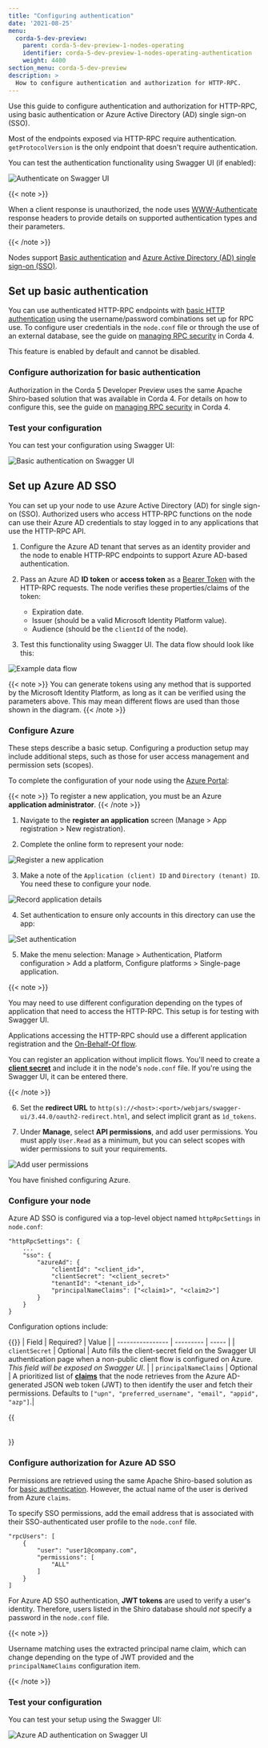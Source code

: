 ```yaml
---
title: "Configuring authentication"
date: '2021-08-25'
menu:
  corda-5-dev-preview:
    parent: corda-5-dev-preview-1-nodes-operating
    identifier: corda-5-dev-preview-1-nodes-operating-authentication
    weight: 4400
section_menu: corda-5-dev-preview
description: >
  How to configure authentication and authorization for HTTP-RPC.
---
```


Use this guide to configure authentication and authorization for HTTP-RPC, using basic authentication or Azure Active Directory (AD) single sign-on (SSO).

Most of the endpoints exposed via HTTP-RPC require authentication. `getProtocolVersion` is the only endpoint that doesn't require authentication.

You can test the authentication functionality using Swagger UI (if enabled):

![Authenticate on Swagger UI](swagger-auth.png "Authenticate on Swagger UI")

{{< note >}}

When a client response is unauthorized, the node uses [WWW-Authenticate](https://developer.mozilla.org/en-US/docs/Web/HTTP/Headers/WWW-Authenticate) response headers to provide details on supported authentication types and their parameters.

{{< /note >}}

Nodes support [Basic authentication](#set-up-basic-authentication) and [Azure Active Directory (AD) single sign-on (SSO)](#set-up-azure-ad-sso).

## Set up basic authentication

You can use authenticated HTTP-RPC endpoints with [basic HTTP authentication](https://en.wikipedia.org/wiki/Basic_access_authentication) using the username/password combinations set up for RPC use. To configure user credentials in the `node.conf` file or through the use of an external database, see the guide on [managing RPC security](https://docs.corda.net/docs/corda-os/4.8/clientrpc.html#managing-rpc-security) in Corda 4.

This feature is enabled by default and cannot be disabled.

### Configure authorization for basic authentication

Authorization in the Corda 5 Developer Preview uses the same Apache Shiro-based solution that was available in Corda 4. For details on how to configure this, see the guide on [managing RPC security](https://docs.corda.net/docs/corda-os/4.8/clientrpc.html#managing-rpc-security) in Corda 4.

### Test your configuration

You can test your configuration using Swagger UI:

![Basic authentication on Swagger UI](swagger_basic.png "Basic authentication on Swagger UI")

## Set up Azure AD SSO

You can set up your node to use Azure Active Directory (AD) for single sign-on (SSO). Authorized users who access HTTP-RPC functions on the node can use their Azure AD credentials to stay logged in to any applications that use the HTTP-RPC API.

1. Configure the Azure AD tenant that serves as an identity provider and the node to enable HTTP-RPC endpoints to support Azure AD-based authentication.

2. Pass an Azure AD **ID token** or **access token** as a [Bearer Token](https://datatracker.ietf.org/doc/html/rfc6750) with the HTTP-RPC requests. The node verifies these properties/claims of the token:

    * Expiration date.
    * Issuer (should be a valid Microsoft Identity Platform value).
    * Audience (should be the `clientId` of the node).

3. Test this functionality using Swagger UI. The data flow should look like this:

![Example data flow](example_flow.png "Example data flow")

{{< note >}}
You can generate tokens using any method that is supported by the Microsoft Identity Platform, as long as it can be verified using the parameters above. This may mean different flows are used than those shown in the diagram.
{{< /note >}}

### Configure Azure

These steps describe a basic setup. Configuring a production setup may include additional steps, such as those for user access management and permission sets (scopes).

To complete the configuration of your node using the [Azure Portal](https://portal.azure.com/):

{{< note >}}
To register a new application, you must be an Azure **application administrator**.
{{< /note >}}

1. Navigate to the **register an application** screen (Manage > App registration > New registration).

2. Complete the online form to represent your node:

![Register a new application](step2.png "Register a new application")

3. Make a note of the `Application (client) ID` and `Directory (tenant) ID`. You need these to configure your node.

![Record application details](step3.png "Record application details")

4. Set authentication to ensure only accounts in this directory can use the app:

![Set authentication](step4.png "Set authentication")

5. Make the menu selection: Manage > Authentication, Platform configuration > Add a platform, Configure platforms > Single-page application.

{{< note >}}

You may need to use different configuration depending on the types of application that need to access the HTTP-RPC. This setup is for testing with Swagger UI.

Applications accessing the HTTP-RPC should use a different application registration and the [On-Behalf-Of flow](https://docs.microsoft.com/en-us/azure/active-directory/develop/v2-oauth2-on-behalf-of-flow).

You can register an application without implicit flows. You'll need to create a [**client secret**](https://docs.microsoft.com/en-us/azure/active-directory/develop/quickstart-register-app#add-a-client-secret) and include it in the node's `node.conf` file. If you're using the Swagger UI, it can be entered there.

{{< /note >}}

6. Set the **redirect URL** to `http(s)://<host>:<port>/webjars/swagger-ui/3.44.0/oauth2-redirect.html`, and select implicit grant as `ìd_tokens`.

7. Under **Manage**, select **API permissions**, and add user permissions. You must apply `User.Read` as a minimum, but you can select scopes with wider permissions to suit your requirements.

![Add user permissions](step8.png "Add user permissions")

You have finished configuring Azure.

### Configure your node

Azure AD SSO is configured via a top-level object named `httpRpcSettings` in `node.conf`:

```
"httpRpcSettings": {
    ...
    "sso": {
        "azureAd": {
            "clientId": "<client_id>",
            "clientSecret": "<client_secret>"
            "tenantId": "<tenant_id>",
            "principalNameClaims": ["<claim1>", "<claim2>"]
        }
    }
}
```

Configuration options include:

{{<table>}}
| Field              | Required? | Value |
| ---------------- | --------- | ----- |
| `clientSecret`     | Optional | Auto fills the client-secret field on the Swagger UI authentication page when a non-public client flow is configured on Azure. *This field will be exposed on Swagger UI*. |
| `principalNameClaims` | Optional | A prioritized list of <a href="https://docs.microsoft.com/en-us/azure/active-directory/develop/active-directory-optional-claims">**claims**</a> that the node retrieves from the Azure AD-generated JSON web token (JWT) to then identify the user and fetch their permissions. Defaults to `["upn", "preferred_username", "email", "appid", "azp"]`.|

{{</table>}}

### Configure authorization for Azure AD SSO

Permissions are retrieved using the same Apache Shiro-based solution as for [basic authentication](#configure-authorization-for-basic-authentication). However, the actual name
of the user is derived from Azure `claims`.

To specify SSO permissions, add the email address that is associated with their SSO-authenticated user profile to the `node.conf` file.

```
"rpcUsers": [
    {
        "user": "user1@company.com",
        "permissions": [
            "ALL"
        ]
    }
]
```

For Azure AD SSO authentication, **JWT tokens** are used to verify a user's identity. Therefore, users listed in the Shiro database should *not* specify a password in the `node.conf` file.

{{< note >}}

Username matching uses the extracted principal name claim, which can change depending on the type of JWT provided and the `principalNameClaims` configuration item.

{{< /note >}}

### Test your configuration

You can test your setup using the Swagger UI:

![Azure AD authentication on Swagger UI](azure-testing.png "Azure AD authentication on Swagger UI")
